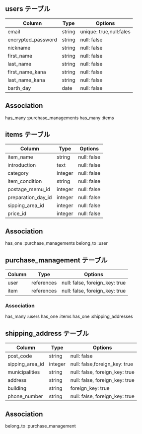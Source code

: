 ## users テーブル

| Column             | Type   | Options                |
| ------------------ | ------ | -----------            |
| email              | string | unique: true,null:fales|
| encrypted_password | string | null: false            |
| nickname           | string | null: false            |
| first_name         | string | null: false            |
| last_name          | string | null: false            |
| first_name_kana    | string | null: false            |
| last_name_kana     | string | null: false            |
| barth_day          | date | null: false            |

## Association

has_many :purchase_managements
has_many :items

## items テーブル

| Column             | Type   | Options     |
| ------------------ | ------ | ----------- |
| item_name          | string | null: false |
| introduction       | text   | null: false |
| category           | integer | null: false |
| item_condition     | string | null: false |
| postage_memu_id     | integer | null: false|
| preparation_day_id  | integer | null: false|
| sipping_area_id     | integer | null: false|
| price_id            | integer | null: false|


## Association

has_one :purchase_managements
belong_to :user

## purchase_management テーブル

| Column  | Type       | Options                        |
| ------  | ---------- | ------------------------------ |
| user    | references | null: false, foreign_key: true |
| item    | references | null: false, foreign_key: true |

### Association

has_many :users
has_one :items
has_one :shipping_addresses

## shipping_address テーブル

| Column             | Type   | Options     |
| ------------------ | ------ | ----------- |
| post_code          | string | null: false |
| sipping_area_id    | integer| null: false,foreign_key: true|
| municipalities     | string| null: false, foreign_key: true |
| address            | string| null: false, foreign_key: true |
| building           | string|              foreign_key: true |
| phone_number       | string| null: false, foreign_key: true |

## Association


belong_to :purchase_management
